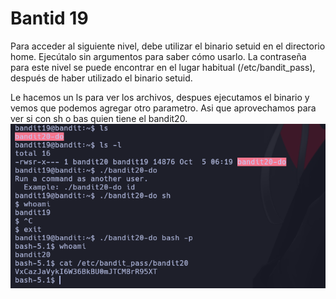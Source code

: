 # Bantid 19

Para acceder al siguiente nivel, debe utilizar el binario setuid en el directorio home. Ejecútalo sin argumentos para saber cómo usarlo. La contraseña para este nivel se puede encontrar en el lugar habitual (/etc/bandit_pass), después de haber utilizado el binario setuid.

Le hacemos un ls para ver los archivos, despues ejecutamos el binario y vemos que podemos agregar otro parametro. Asi que aprovechamos para ver si con sh o bas quien tiene el bandit20.
![label text](imgs/01.png)
